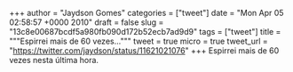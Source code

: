 
+++
author = "Jaydson Gomes"
categories = ["tweet"]
date = "Mon Apr 05 02:58:57 +0000 2010"
draft = false
slug = "13c8e00687bcdf5a980fb090d172b52ecb7ad9d9"
tags = ["tweet"]
title = """Espirrei mais de 60 vezes..."""
tweet = true
micro = true
tweet_url = "https://twitter.com/jaydson/status/11621021076"
+++
Espirrei mais de 60 vezes nesta última hora.
